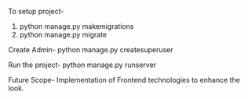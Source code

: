 To setup project-
1. python manage.py makemigrations
2. python manage.py migrate

Create Admin-
 python manage.py createsuperuser

Run the project-
 python manage.py runserver  



Future Scope-
 Implementation of Frontend technologies to enhance the look.